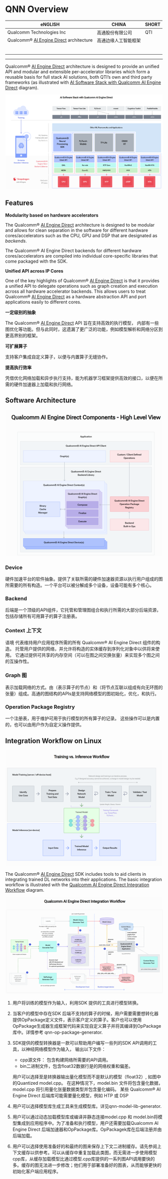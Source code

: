 # QNN Overview



| eNGLISH                                                      | CHINA                | SHORT |
| ------------------------------------------------------------ | -------------------- | ----- |
| Qualcomm Technologies Inc                                    | 高通股份有限公司     | QTI   |
| Qualcomm® [AI Engine Direct](introduction.html#qnn-ai-engine-note) architecture | 高通边缘人工智能框架 |       |
|                                                              |                      |       |
|                                                              |                      |       |
|                                                              |                      |       |
|                                                              |                      |       |
|                                                              |                      |       |
|                                                              |                      |       |

---



Qualcomm® [AI Engine Direct](introduction.html#qnn-ai-engine-note) architecture is designed to provide an unified API and modular and extensible per-accelerator libraries which form a reusable basis for full stack AI solutions, both QTI’s own and third party frameworks (as illustrated with [AI Software Stack with Qualcomm AI Engine Direct](#qnn-sw-stack-figure) diagram).

![image-20230718111250745](images/image-20230718111250745.png)

## Features

**Modularity based on hardware accelerators**

The Qualcomm® [AI Engine Direct](introduction.html#qnn-ai-engine-note) architecture is designed to be modular and allows for clean separation in the software for different hardware cores/accelerators such as the CPU, GPU and DSP that are designated as *backends*.

The Qualcomm® AI Engine Direct backends for different hardware cores/accelerators are compiled into individual core-specific libraries that come packaged with the SDK.

**Unified API across IP Cores**

One of the key highlights of Qualcomm® [AI Engine Direct](introduction.html#qnn-ai-engine-note) is that it provides a unified API to delegate operations such as graph creation and execution across all hardware accelerator backends. This allows users to treat Qualcomm® [AI Engine Direct](introduction.html#qnn-ai-engine-note) as a hardware abstraction API and port applications easily to different cores.

**一定级别的抽象**

The Qualcomm® [AI Engine Direct](introduction.html#qnn-ai-engine-note) API 旨在支持高效的执行模型， 内部有一些图优化等功能。但与此同时，这遗漏了更广泛的功能，例如模型解析和网络分区到更高界别的框架。

**可扩展算子**

支持客户集成自定义算子，以便与内置算子无缝协作。

**提高执行效率**

凭借优化网络加载和异步执行支持，能为机器学习框架提供高效的接口，以便在所需的硬件加速器上加载和执行网络。

## Software Architecture

![image-20230718113311799](images/image-20230718113311799.png)

### Device

硬件加速平台的软件抽象。提供了关联所需的硬件加速器资源以执行用户组成的图所需要的所有构造。一个平台可以被分解成多个设备，设备可能有多个核心。

### Backend

后端是一个顶级的API组件，它托管和管理图组合和执行所需的大部分后端资源，包括存储所有可用算子的算子注册表。

### Context 上下文

语境
代表维持用户应用程序所需的所有 Qualcomm® AI Engine Direct 组件的构造。 托管用户提供的网络，并允许将构造的实体缓存到序列化对象中以供将来使用。 它通过提供可共享的内存空间（可以在图之间交换张量）来实现多个图之间的互操作性。

### Graph 图

表示加载网络的方式。由（表示算子的节点）和（将节点互联以组成有向无环图的张量）组成。高通的图结构的APIs是支持网络模型的图初始化，优化，和执行。

### Operation Package Registry

一个注册表，用于维护可用于执行模型的所有算子的记录。 这些操作可以是内置的，也可以由用户作为自定义操作提供。

## Integration Workflow on Linux

![image-20230718150418210](images/image-20230718150418210.png)

The Qualcomm® [AI Engine Direct](introduction.html#qnn-ai-engine-note) SDK includes tools to aid clients in integrating trained DL networks into their applications. The basic integration workflow is illustrated with the [Qualcomm AI Engine Direct Integration Workflow](#qnn-basic-workflow-figure) diagram.

![image-20230718150634931](images/image-20230718150634931.png)

1. 用户将训练的模型作为输入，利用SDK 提供的工具进行模型转换。

2. 当客户的模型中存在SDK 后端不支持的算子的时候，用户需要需要想转化器提供OpPackage定义文件，表示客户定义的算子。客户也可以使用OpPackage生成器生成框架代码来实现自定义算子并将其编译到OpPackage库中。详情参考 qnn-op-package-generator.

3. SDK提供的模型转换器是一款可以帮助用户编写一些列的SDK API调用的工具，以神经网络模型作为输入， 输出以下文件：

   - cpp源文件： 包含构建网络所需要的API调用。
   - bin二进制文件，包含float32数据行是的网络权重和偏差。

   用户可以选择至是转换器输出量化模型而不是默认的模型（float32）, 如图中的Quantized model.cpp。 在这种情况下，model.bin 文件将包含量化数据，model.cpp 将引用量化张量数据类型并包含量化编码。 某些 Qualcomm® AI Engine Direct 后端库可能需要量化模型，例如 HTP 或 DSP

4. 用户可以选择模型库生成工具来生成模型库。详见qnn-model-lib-generator.

5. 用户可以通过动态加载模型库或编译并静态连接model.cpp 和 model.bin将模型集成到应用程序中。为了准备和执行模型，用户还需要加载Qualcomm AI Engine Direct 后端加速器和OpPackage库。OpPackagek库在后端注册并由后端加载。

6. 用户可以选择使用准备好的和最终的图来保存上下文二进制缓存。请先参阅上下文缓存以供参考。可以从缓存中重复加载此类图，而无需进一步使用模型cpp库，从缓存加载模型比通过模型.cpp库提供的一系列图API调用要快的多。缓存的图无法进一步修改；他们用于部署准备好的图表，从而能够更快的初始化客户端应用程序。

   

